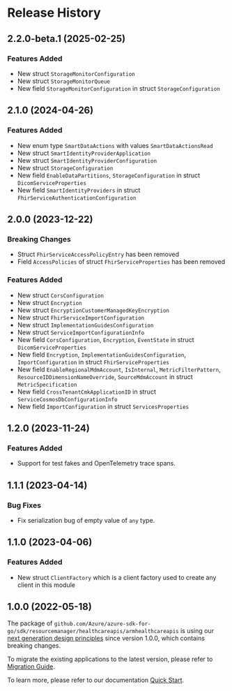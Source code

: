 # Release History

## 2.2.0-beta.1 (2025-02-25)
### Features Added

- New struct `StorageMonitorConfiguration`
- New struct `StorageMonitorQueue`
- New field `StorageMonitorConfiguration` in struct `StorageConfiguration`


## 2.1.0 (2024-04-26)
### Features Added

- New enum type `SmartDataActions` with values `SmartDataActionsRead`
- New struct `SmartIdentityProviderApplication`
- New struct `SmartIdentityProviderConfiguration`
- New struct `StorageConfiguration`
- New field `EnableDataPartitions`, `StorageConfiguration` in struct `DicomServiceProperties`
- New field `SmartIdentityProviders` in struct `FhirServiceAuthenticationConfiguration`


## 2.0.0 (2023-12-22)
### Breaking Changes

- Struct `FhirServiceAccessPolicyEntry` has been removed
- Field `AccessPolicies` of struct `FhirServiceProperties` has been removed

### Features Added

- New struct `CorsConfiguration`
- New struct `Encryption`
- New struct `EncryptionCustomerManagedKeyEncryption`
- New struct `FhirServiceImportConfiguration`
- New struct `ImplementationGuidesConfiguration`
- New struct `ServiceImportConfigurationInfo`
- New field `CorsConfiguration`, `Encryption`, `EventState` in struct `DicomServiceProperties`
- New field `Encryption`, `ImplementationGuidesConfiguration`, `ImportConfiguration` in struct `FhirServiceProperties`
- New field `EnableRegionalMdmAccount`, `IsInternal`, `MetricFilterPattern`, `ResourceIDDimensionNameOverride`, `SourceMdmAccount` in struct `MetricSpecification`
- New field `CrossTenantCmkApplicationID` in struct `ServiceCosmosDbConfigurationInfo`
- New field `ImportConfiguration` in struct `ServicesProperties`


## 1.2.0 (2023-11-24)
### Features Added

- Support for test fakes and OpenTelemetry trace spans.


## 1.1.1 (2023-04-14)
### Bug Fixes

- Fix serialization bug of empty value of `any` type.


## 1.1.0 (2023-04-06)
### Features Added

- New struct `ClientFactory` which is a client factory used to create any client in this module


## 1.0.0 (2022-05-18)

The package of `github.com/Azure/azure-sdk-for-go/sdk/resourcemanager/healthcareapis/armhealthcareapis` is using our [next generation design principles](https://azure.github.io/azure-sdk/general_introduction.html) since version 1.0.0, which contains breaking changes.

To migrate the existing applications to the latest version, please refer to [Migration Guide](https://aka.ms/azsdk/go/mgmt/migration).

To learn more, please refer to our documentation [Quick Start](https://aka.ms/azsdk/go/mgmt).